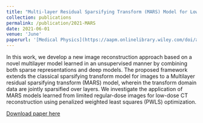 ```yaml
---
title: "Multi-layer Residual Sparsifying Transform (MARS) Model for Low-dose CT Image Reconstruction"
collection: publications
permalink: /publication/2021-MARS
date: 2021-06-01
venue: 'June'
paperurl: '[Medical Physics](https://aapm.onlinelibrary.wiley.com/doi/abs/10.1002/mp.15013)'
---
```

In this work, we develop a new image reconstruction approach based on a novel multilayer model learned in an unsupervised manner by combining both sparse representations and deep models. The proposed framework extends the classical sparsifying transform model for images to a Multilayer residual sparsifying transform (MARS) model, wherein the transform domain data are jointly sparsified over layers. We investigate the application of MARS models learned from limited regular-dose images for low-dose CT reconstruction using penalized weighted least squares (PWLS) optimization.  

[Download paper here](https://aapm.onlinelibrary.wiley.com/doi/abs/10.1002/mp.15013)

